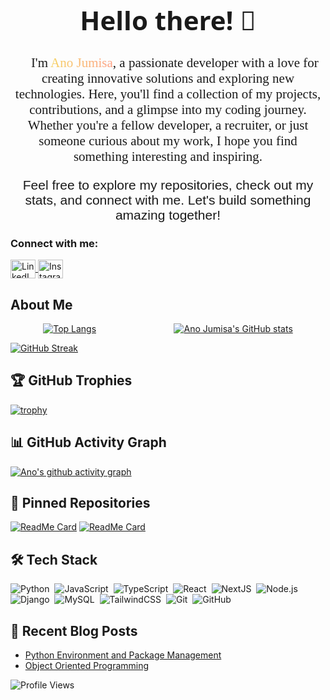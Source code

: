 <div align="center">
  <h1 style="font-family: 'Satisfy', system-ui; font-size: 3em;">Hello there! 👋</h1>
  <p style="font-family: 'Yatra One', cursive; font-size: 1.5em;">
    <span class="wave">👋</span> I'm <span class="highlight">Ano Jumisa</span>, a passionate developer with a love for creating innovative solutions and exploring new technologies. Here, you'll find a collection of my projects, contributions, and a glimpse into my coding journey. Whether you're a fellow developer, a recruiter, or just someone curious about my work, I hope you find something interesting and inspiring.
  </p>
  <p style="font-family: 'Yatra One', sans-serif; font-size: 1.5em;">
    Feel free to explore my repositories, check out my stats, and connect with me. Let's build something amazing together!
  </p>
</div>

<style>
    @import url('https://fonts.googleapis.com/css2?family=Protest+Guerrilla&family=Satisfy&family=Tomorrow:ital,wght@0,100;0,200;0,300;0,400;0,500;0,600;0,700;0,800;0,900;1,100;1,200;1,300;1,400;1,500;1,600;1,700;1,800;1,900&family=Yatra+One&display=swap');

  .wave {
    display: inline-block;
    animation: wave-animation 2s infinite;
  }

  @keyframes wave-animation {
    0% { transform: rotate(0deg); }
    10% { transform: rotate(14deg); }
    20% { transform: rotate(-8deg); }
    30% { transform: rotate(14deg); }
    40% { transform: rotate(-4deg); }
    50% { transform: rotate(10deg); }
    60% { transform: rotate(0deg); }
    100% { transform: rotate(0deg); }
  }

  .highlight {
    background: linear-gradient(to right, #f6d365 0%, #fda085 100%);
    -webkit-background-clip: text;
    -webkit-text-fill-color: transparent;
    animation: highlight-animation 3s ease-in-out infinite;
  }

  @keyframes highlight-animation {
    0%, 100% { background-position: 0% 50%; }
    50% { background-position: 100% 50%; }
  }
</style>

<h3 align="left">Connect with me:</h3>
<p align="left">
  <a href="https://www.linkedin.com/in/anojumisa/" target="blank">
    <img align="center" src="https://www.svgrepo.com/show/448234/linkedin.svg" alt="LinkedIn" height="30" width="40" style="fill:#0077B5;" />
  </a>
  <a href="https://www.instagram.com/anojumisa/" target="blank">
    <img align="center" src="https://www.svgrepo.com/show/452229/instagram-1.svg" alt="Instagram" height="30" width="40" style="fill:#E4405F;" />
  </a>
</p>

## About Me

<div style="display: flex; justify-content: space-around; gap: 20px;">
  <a href="https://github.com/anojumisa/github-readme-stats">
    <img src="https://github-readme-stats.vercel.app/api/top-langs/?username=anojumisa&layout=donut&bg_color=282828&text_color=8ec07c" alt="Top Langs">
  </a>

  <a href="https://github.com/anojumisa/github-readme-stats">
    <img src="https://github-readme-stats.vercel.app/api?username=anojumisa&show_icons=true&theme=gruvbox&bg_color=282828&text_color=8ec07c" alt="Ano Jumisa's GitHub stats">
  </a>
</div>

[![GitHub Streak](https://github-readme-streak-stats.herokuapp.com/?user=anojumisa&background=282828&stroke=282828&ring=8ec07c&fire=8ec07c&currStreakLabel=8ec07c&sideNums=8ec07c&dates=8ec07c&sideLabels=fabd2f&currStreakNum=fabd2f)](https://git.io/streak-stats)


## 🏆 GitHub Trophies
[![trophy](https://github-profile-trophy.vercel.app/?username=anojumisa&theme=gruvbox)](https://github.com/ryo-ma/github-profile-trophy)

## 📊 GitHub Activity Graph
[![Ano's github activity graph](https://github-readme-activity-graph.vercel.app/graph?username=anojumisa&theme=gruvbox)](https://github.com/ashutosh00710/github-readme-activity-graph)

## 📌 Pinned Repositories
[![ReadMe Card](https://github-readme-stats.vercel.app/api/pin/?username=anojumisa&repo=FSSE_JAN24_GroupF_GFP&bg_color=282828&text_color=8ec07c&cache_seconds=86400)](https://github.com/anojumisa/FSSE_JAN24_GroupF_GFP)
[![ReadMe Card](https://github-readme-stats.vercel.app/api/pin/?username=anojumisa&repo=milestone-2-anojumisa&bg_color=282828&text_color=8ec07c&cache_seconds=86400)](https://github.com/anojumisa/milestone-2-anojumisa)

## 🛠️ Tech Stack
![Python](https://img.shields.io/badge/-Python-05122A?style=flat&logo=python)&nbsp;
![JavaScript](https://img.shields.io/badge/-JavaScript-05122A?style=flat&logo=javascript)&nbsp;
![TypeScript](https://img.shields.io/badge/-TypeScript-05122A?style=flat&logo=typescript)&nbsp;
![React](https://img.shields.io/badge/-React-05122A?style=flat&logo=react)&nbsp;
![NextJS](https://img.shields.io/badge/-Next.js-05122A?style=flat&amp;logo=next.js)&nbsp;
![Node.js](https://img.shields.io/badge/-Node.js-05122A?style=flat&logo=node.js)&nbsp;
![Django](https://img.shields.io/badge/-Django-05122A?style=flat&logo=django)&nbsp;
![MySQL](https://img.shields.io/badge/-MySQL-05122A?style=flat&logo=mysql)&nbsp;
![TailwindCSS](https://img.shields.io/badge/-TailwindCSS-05122A?style=flat&logo=tailwindcss)&nbsp;
![Git](https://img.shields.io/badge/-Git-05122A?style=flat&logo=git)&nbsp;
![GitHub](https://img.shields.io/badge/-GitHub-05122A?style=flat&logo=github)&nbsp;

## 📖 Recent Blog Posts
- [Python Environment and Package Management](https://www.linkedin.com/pulse/python-environment-dan-package-management-ano-jumisa-moecc/?trackingId=%2BrwI5xP%2FR1i1KK4TUxLEbg%3D%3D)
- [Object Oriented Programming](https://www.linkedin.com/pulse/object-oriented-programming-oop-bagian-2-ano-jumisa-rbpwc/?trackingId=ORNDncnyT7uryrBbjVtVhg%3D%3D)


![Profile Views](https://komarev.com/ghpvc/?username=anojumisa)